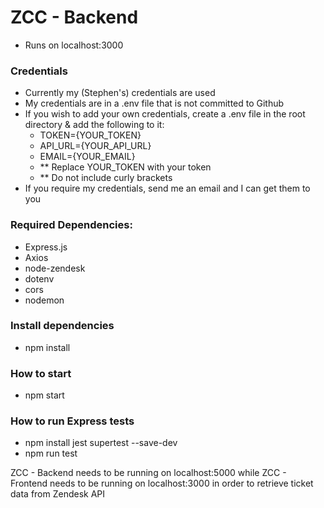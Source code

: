 # ZCC - Backend

- Runs on localhost:3000

### Credentials

- Currently my (Stephen's) credentials are used
- My credentials are in a .env file that is not committed to Github
- If you wish to add your own credentials, create a .env file in the root directory & add the following to it:
  - TOKEN={YOUR_TOKEN}
  - API_URL={YOUR_API_URL}
  - EMAIL={YOUR_EMAIL}
  - \*\* Replace YOUR_TOKEN with your token
  - \*\* Do not include curly brackets
- If you require my credentials, send me an email and I can get them to you

### Required Dependencies:

- Express.js
- Axios
- node-zendesk
- dotenv
- cors
- nodemon

### Install dependencies

- npm install

### How to start

- npm start

### How to run Express tests

- npm install jest supertest --save-dev
- npm run test

ZCC - Backend needs to be running on localhost:5000 while ZCC - Frontend needs to be running on localhost:3000 in order to retrieve ticket data from Zendesk API
